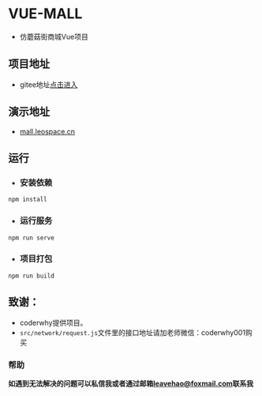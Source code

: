 # VUE-MALL

* 仿蘑菇街商城Vue项目

## 项目地址
* gitee地址[点击进入](https://gitee.com/leaveHao/VUE-MALL.git)

## 演示地址
* <a href="http://mall.leospace.cn" target="_blank">mall.leospace.cn</a>

## 运行

* ### 安装依赖
```
npm install
```

* ### 运行服务
```
npm run serve
```

* ### 项目打包
```
npm run build
```

## 致谢：
* coderwhy提供项目。
* `src/network/request.js`文件里的接口地址请加老师微信：coderwhy001购买

### 帮助
**如遇到无法解决的问题可以私信我或者通过邮箱[leavehao@foxmail.com](http://mail.qq.com/cgi-bin/qm_share?t=qm_mailme&email=BGhhZXJhbGVrRGJrfGllbWgqZ2tp)联系我**
